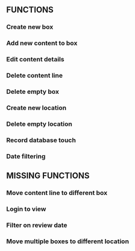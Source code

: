 ## FUNCTIONS
### Create new box
### Add new content to box
### Edit content details
### Delete content line
### Delete empty box
### Create new location
### Delete empty location
### Record database touch
### Date filtering




## MISSING FUNCTIONS
### Move content line to different box
### Login to view
### Filter on review date
### Move multiple boxes to different location
